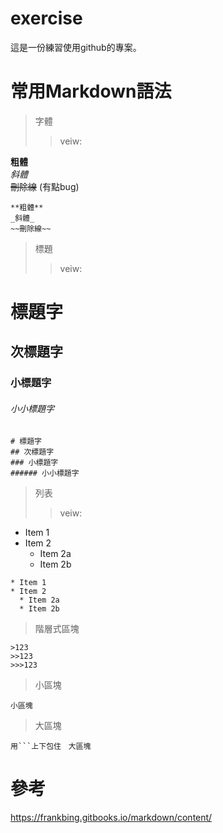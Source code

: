 # exercise
這是一份練習使用github的專案。

# 常用Markdown語法

>字體
>>veiw: 

**粗體**　\
_斜體_ \
~~刪除線~~ (有點bug)

```
**粗體**
_斜體_
~~刪除線~~
```

>標題
>>veiw:
# 標題字
## 次標題字
### 小標題字
###### 小小標題字
```
# 標題字
## 次標題字
### 小標題字
###### 小小標題字
```

>列表
>>veiw:
* Item 1
* Item 2
  * Item 2a
  * Item 2b
```
* Item 1
* Item 2
  * Item 2a
  * Item 2b
```

>階層式區塊
```
>123
>>123
>>>123
```

>小區塊 

`小區塊`

>大區塊
```
用```上下包住　大區塊
```

# 參考
https://frankbing.gitbooks.io/markdown/content/
